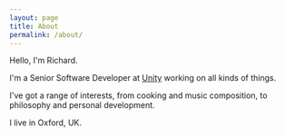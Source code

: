 ```yaml
---
layout: page
title: About
permalink: /about/
---
```


Hello, I'm Richard.

I'm a Senior Software Developer at [Unity](http://www.unity3d.com) working on all kinds of things.

I've got a range of interests, from cooking and music composition, to philosophy and personal development.

I live in Oxford, UK.
